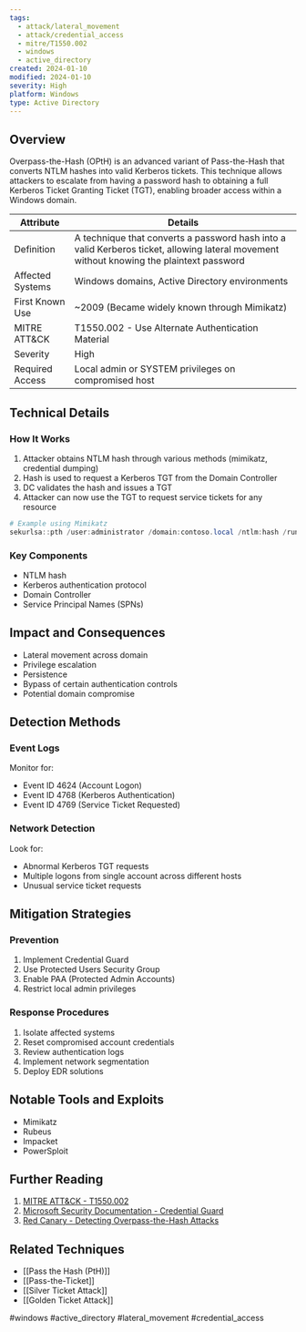 ```yaml
---
tags:
  - attack/lateral_movement
  - attack/credential_access
  - mitre/T1550.002
  - windows
  - active_directory
created: 2024-01-10
modified: 2024-01-10
severity: High
platform: Windows
type: Active Directory
---
```

## Overview
Overpass-the-Hash (OPtH) is an advanced variant of Pass-the-Hash that converts NTLM hashes into valid Kerberos tickets. This technique allows attackers to escalate from having a password hash to obtaining a full Kerberos Ticket Granting Ticket (TGT), enabling broader access within a Windows domain.

| Attribute | Details |
|-----------|---------|
| Definition | A technique that converts a password hash into a valid Kerberos ticket, allowing lateral movement without knowing the plaintext password |
| Affected Systems | Windows domains, Active Directory environments |
| First Known Use | ~2009 (Became widely known through Mimikatz) |
| MITRE ATT&CK | T1550.002 - Use Alternate Authentication Material |
| Severity | High |
| Required Access | Local admin or SYSTEM privileges on compromised host |

## Technical Details

### How It Works
1. Attacker obtains NTLM hash through various methods (mimikatz, credential dumping)
2. Hash is used to request a Kerberos TGT from the Domain Controller
3. DC validates the hash and issues a TGT
4. Attacker can now use the TGT to request service tickets for any resource

```powershell
# Example using Mimikatz
sekurlsa::pth /user:administrator /domain:contoso.local /ntlm:hash /run:powershell.exe
```

### Key Components
- NTLM hash
- Kerberos authentication protocol
- Domain Controller
- Service Principal Names (SPNs)

## Impact and Consequences
- Lateral movement across domain
- Privilege escalation
- Persistence
- Bypass of certain authentication controls
- Potential domain compromise

## Detection Methods

### Event Logs
Monitor for:
- Event ID 4624 (Account Logon)
- Event ID 4768 (Kerberos Authentication)
- Event ID 4769 (Service Ticket Requested)

### Network Detection
Look for:
- Abnormal Kerberos TGT requests
- Multiple logons from single account across different hosts
- Unusual service ticket requests

## Mitigation Strategies

### Prevention
1. Implement Credential Guard
2. Use Protected Users Security Group
3. Enable PAA (Protected Admin Accounts)
4. Restrict local admin privileges

### Response Procedures
1. Isolate affected systems
2. Reset compromised account credentials
3. Review authentication logs
4. Implement network segmentation
5. Deploy EDR solutions

## Notable Tools and Exploits
- Mimikatz
- Rubeus
- Impacket
- PowerSploit

## Further Reading
1. [MITRE ATT&CK - T1550.002](https://attack.mitre.org/techniques/T1550/002/)
2. [Microsoft Security Documentation - Credential Guard](https://docs.microsoft.com/en-us/windows/security/identity-protection/credential-guard/credential-guard)
3. [Red Canary - Detecting Overpass-the-Hash Attacks](https://redcanary.com/blog/overpass-the-hash/)

## Related Techniques
- [[Pass the Hash (PtH)]]
- [[Pass-the-Ticket]]
- [[Silver Ticket Attack]]
- [[Golden Ticket Attack]]

#windows #active_directory #lateral_movement #credential_access
